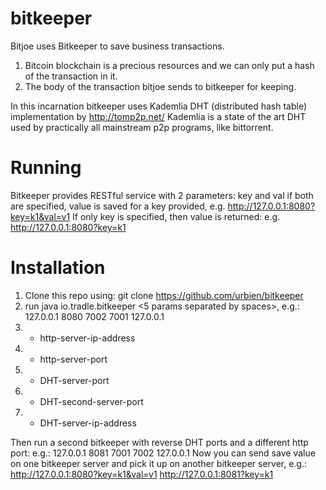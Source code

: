 bitkeeper
=========

Bitjoe uses Bitkeeper to save business transactions. 
1. Bitcoin blockchain is a precious resources and we can only put a hash of the transaction in it. 
2. The body of the transaction bitjoe sends to bitkeeper for keeping.

In this incarnation bitkeeper uses Kademlia DHT (distributed hash table) implementation by http://tomp2p.net/
Kademlia is a state of the art DHT used by practically all mainstream p2p programs, like bittorrent.

Running
========================
Bitkeeper provides RESTful service with 2 parameters:
key and val
if both are specified, value is saved for a key provided, e.g. http://127.0.0.1:8080?key=k1&val=v1
If only key is specified, then value is returned: e.g. http://127.0.0.1:8080?key=k1

Installation
========================

1. Clone this repo using: git clone https://github.com/urbien/bitkeeper
2. run java io.tradle.bitkeeper <5 params separated by spaces>, e.g.: 127.0.0.1 8080 7002  7001 127.0.0.1
3. * http-server-ip-address
4. * http-server-port
5. * DHT-server-port
6. * DHT-second-server-port
5. * DHT-server-ip-address

Then run a second bitkeeper with reverse DHT ports and a different http port: e.g.: 127.0.0.1 8081 7001  7002 127.0.0.1
Now you can send save value on one bitkeeper server and pick it up on another bitkeeper server, e.g.:
http://127.0.0.1:8080?key=k1&val=v1
http://127.0.0.1:8081?key=k1
